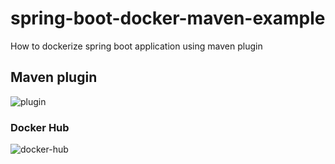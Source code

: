 # spring-boot-docker-maven-example
How to dockerize  spring boot application using maven plugin 

## Maven plugin
![plugin](https://user-images.githubusercontent.com/25712816/52089025-874fec80-25d3-11e9-9bca-61f10c87002d.PNG)

### Docker Hub 
![docker-hub](https://user-images.githubusercontent.com/25712816/52089001-73a48600-25d3-11e9-998c-1fffb15e6571.PNG)
